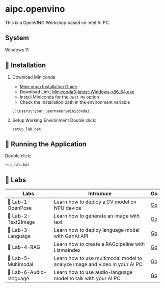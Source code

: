 # aipc.openvino

This is a OpenVINO Workshop based on Intel AI PC.

## System 

Windows 11

## 📖 Installation

1. Download Miniconda

   - [Miniconda Installation Guide](https://docs.anaconda.com/free/miniconda/)  
   - Download Link: [Miniconda3-latest-Windows-x86_64.exe](https://repo.anaconda.com/miniconda/Miniconda3-latest-Windows-x86_64.exe)  
   - Install Miniconda for the `Just Me` option  
   - Check the installation path in the environment variable  
   ```
   C:\Users\"your_username"\miniconda3
   ```

2. Setup Working Environment
   Double click:
   ```
   setup_lab.bat
   ```

## 🏃 Running the Application
   Double click:
   ```
   run_lab.bat
   ```

## 🧪 Labs

| Labs    | Introduce | Go |
| -------- | ------- |  ------- |
| 🚀 Lab-1-OpenPose  | Learn how to deploy a CV model on NPU device    |  [Go](./lab1-openpose.ipynb)    |
| 🚀 Lab-2-Text2Image  | Learn how to generate an image with text    |  [Go](./lab2-text2image.ipynb)    |
| 🚀 Lab-3-Language  | Learn how to deploy language model with GenAI API   |  [Go](./lab3-language.ipynb)    |
| 🚀 Lab-4-RAG| Learn how to create a RAGpipeline with LlamaIndex    |  [Go](./lab4-rag.ipynb)    |
| 🚀 Lab-5-Multimodal  | Learn how to use multimodal model to analyze image and video in your AI PC     |  [Go](./lab5-multimodal.ipynb)    |
| 🚀 Lab-6-Audio-language  | Learn how to use audio-language model to talk with your AI PC    |  [Go](./lab6-audio-language.ipynb)    
